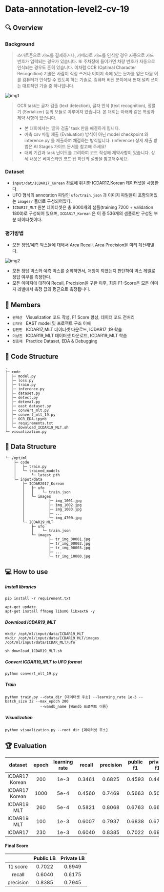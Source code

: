 # Data-annotation-level2-cv-19



## 🔍 Overview
### Background
> 스마트폰으로 카드를 결제하거나, 카메라로 카드를 인식할 경우 자동으로 카드 번호가 입력되는 경우가 있습니다. 또 주차장에 들어가면 차량 번호가 자동으로 인식되는 경우도 흔히 있습니다. 이처럼 OCR (Optimal Character Recognition) 기술은 사람이 직접 쓰거나 이미지 속에 있는 문자를 얻은 다음 이를 컴퓨터가 인식할 수 있도록 하는 기술로, 컴퓨터 비전 분야에서 현재 널리 쓰이는 대표적인 기술 중 하나입니다.

![img1](https://raw.githubusercontent.com/hn04147/level2-data-annotation_cv-level2-cv-19/master/code/image1.png)

> OCR task는 글자 검출 (text detection), 글자 인식 (text recognition), 정렬기 (Serializer) 등의 모듈로 이루어져 있습니다. 본 대회는 아래와 같은 특징과 제약 사항이 있습니다.
> * 본 대회에서는 '글자 검출' task 만을 해결하게 됩니다.
> * 예측 csv 파일 제출 (Evaluation) 방식이 아닌 model checkpoint 와 inference.py 를 제출하여 채점하는 방식입니다. (Inference) 상세 제출 방법은 AI Stages 가이드 문서를 참고해 주세요!
> * 대회 기간과 task 난이도를 고려하여 코드 작성에 제약사항이 있습니다. 상세 내용은 베이스라인 코드 탭 하단의 설명을 참고해주세요.

### Dataset
* ```input/dat/ICDAR17_Korean``` 경로에 위치한 ICDAR17_Korean 데이터셋을 사용한다.
* UFO 형식의 annotation 파일인 ```ufo/train.json``` 과 이미지 파일들이 포함되어있는 ```images/``` 폴더로 구성되어있다.
* ```ICDAR17_MLT``` 원본 데이터셋은 총 9000개의 샘플(training 7200 + validation 1800)로 구성되어 있으며, ```ICDAR17_Korean``` 은 이 중 536개의 샘플로만 구성된 부분 데이터셋이다.

### 평가방법
* 모든 정답/예측 박스들에 대해서 Area Recall, Area Precision을 미리 계산해낸다.

![img2](https://raw.githubusercontent.com/hn04147/level2-data-annotation_cv-level2-cv-19/master/code/image2.png)

* 모든 정답 박스와 예측 박스를 순회하면서, 매칭이 되었는지 판단하여 박스 레벨로 정답 여부를 측정한다.
* 모든 이미지에 대하여 Recall, Precision을 구한 이후, 최종 F1-Score은 모든 이미지 레벨에서 측정 값의 평균으로 측정됩니다.



## 📝 Members
- `권혁산` &nbsp; Visualization 코드 작성, F1 Score 향상, 데이터 코드 전처리
- `김대유` &nbsp; EAST model 및 프로젝트 구조 이해
- `김찬민` &nbsp; ICDAR17_MLT 데이터셋 다운로드, ICDAR17 ,19 학습
- `이상진` &nbsp; ICDAR19_MLT 데이터셋 다운로드, ICDAR19_MLT 학습
- `정효재` &nbsp; Practice Dataset, EDA & Debugging



## 📃 Code Structure
```
.
├─ code
│  ├─ model.py
│  ├─ loss.py
│  ├─ train.py
│  ├─ inference.py
│  ├─ dataset.py
│  ├─ detect.py
│  ├─ deteval.py
│  ├─ east_dataset.py
│  ├─ convert_mlt.py
│  ├─ convert_mlt_19.py
│  ├─ OCR_EDA.ipynb
│  ├─ requirements.txt
│  └─ download_ICDAR19_MLT.sh
└─ visualization.py
```



## 📃 Data Structure
```
└─ /opt/ml
    ├─ code
    │   ├─ train.py
    │   └─ trained_models
    │       └─ latest.pth
    └─ input/data
        ├─ ICDAR2017_Korean
        │   ├─ ufo
        │   │    └─ train.json
        │   └─ images
        │           ├─ img_1001.jpg
        │           ├─ img_1002.jpg
        │           ├─ img_1003.jpg
        │           ├─ ...
        │           └─ img_4700.jpg
        └─ ICDAR19_MLT
            ├─ ufo
            │    └─ train.json
            └─ images
                    ├─ tr_img_00001.jpg
                    ├─ tr_img_00002.jpg
                    ├─ tr_img_00003.jpg
                    ├─ ...
                    └─ tr_img_10000.jpg
```



## 💻 How to use
##### Install libraries
```
pip install -r requirement.txt

apt-get update
apt-get install ffmpeg libsm6 libxext6 -y
```

##### Download ICDAR19_MLT
```
mkdir /opt/ml/input/data/ICDAR19_MLT
mkdir /opt/ml/input/data/ICDAR19_MLT/images /opt/ml/input/data/ICDAR_MLT/ufo

sh download_ICDAR19_MLT.sh
```

##### Convert ICDAR19_MLT to UFO format
```
python convert_mlt_19.py
```

##### Train
```
python train.py --data_dir {데이터셋 주소} --learning_rate 1e-3 --batch_size 32 --max_epoch 200 
                --wandb_name {Wandb 프로젝트 이름}
```

##### Visualization
```
python visualization.py --root_dir {데이터셋 주소} 
```



## 🏆 Evaluation

|dataset|epoch|learning rate|recall|precision|public f1|private f1|
| :--: | :--: | :--: | :--: | :--: | :--: | :--: |
|ICDAR17 Korean|200|1e-3|0.3461|0.6825|0.4593|0.4433|
|ICDAR17 Korean|1000|5e-4|0.4560|0.7469|0.5663|0.5099|
|ICDAR19 MLT|260|5e-4|0.5821|0.8068|0.6763|0.6629|
|ICDAR19 MLT|100|1e-3|0.6007|0.7937|0.6838|0.6720|
|ICDAR17|230|1e-3|0.6040|0.8385|0.7022|0.6949|

#### Final Score
| |Public LB|Private LB|
| :--: | :--: | :--: |
|f1 score|0.7022|0.6949|
|recall|0.6040|0.6175|
|precision|0.8385|0.7945|

